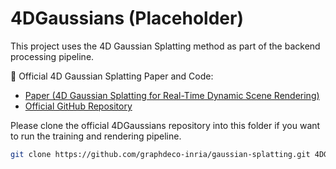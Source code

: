 # 4DGaussians (Placeholder)

This project uses the 4D Gaussian Splatting method as part of the backend processing pipeline.

🔗 Official 4D Gaussian Splatting Paper and Code:
- [Paper (4D Gaussian Splatting for Real-Time Dynamic Scene Rendering)](https://4dgs.github.io/)
- [Official GitHub Repository]([https://github.com/graphdeco-inria/gaussian-splatting](https://github.com/hustvl/4DGaussians))

Please clone the official 4DGaussians repository into this folder if you want to run the training and rendering pipeline.

```bash
git clone https://github.com/graphdeco-inria/gaussian-splatting.git 4DGaussians

